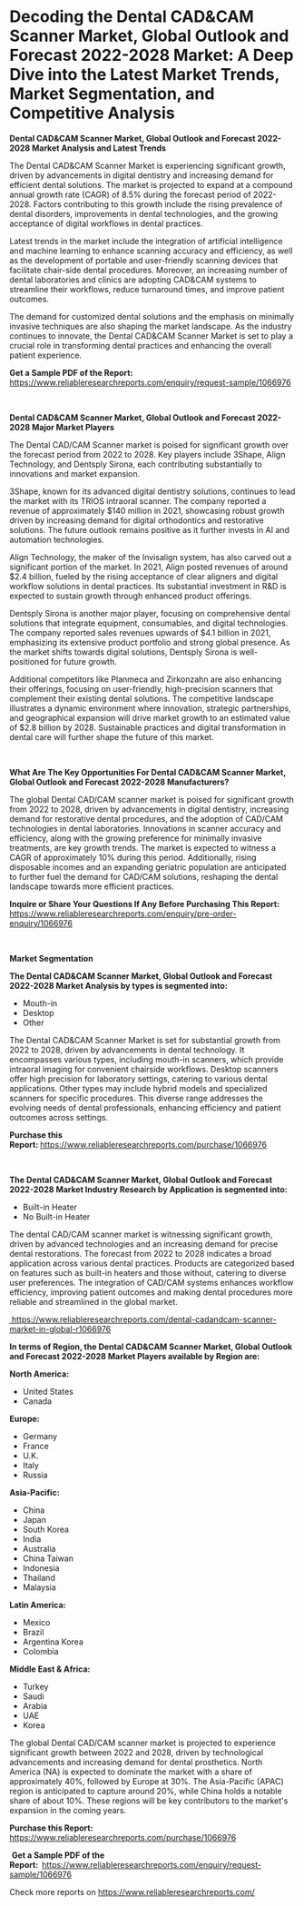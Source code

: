 <p><h1>Decoding the Dental CAD&CAM Scanner Market, Global Outlook and Forecast 2022-2028 Market: A Deep Dive into the Latest Market Trends, Market Segmentation, and Competitive Analysis</h1></p><p><strong>Dental CAD&CAM Scanner Market, Global Outlook and Forecast 2022-2028 Market Analysis and Latest Trends</strong></p>
<p><p>The Dental CAD&CAM Scanner Market is experiencing significant growth, driven by advancements in digital dentistry and increasing demand for efficient dental solutions. The market is projected to expand at a compound annual growth rate (CAGR) of 8.5% during the forecast period of 2022-2028. Factors contributing to this growth include the rising prevalence of dental disorders, improvements in dental technologies, and the growing acceptance of digital workflows in dental practices.</p><p>Latest trends in the market include the integration of artificial intelligence and machine learning to enhance scanning accuracy and efficiency, as well as the development of portable and user-friendly scanning devices that facilitate chair-side dental procedures. Moreover, an increasing number of dental laboratories and clinics are adopting CAD&CAM systems to streamline their workflows, reduce turnaround times, and improve patient outcomes.</p><p>The demand for customized dental solutions and the emphasis on minimally invasive techniques are also shaping the market landscape. As the industry continues to innovate, the Dental CAD&CAM Scanner Market is set to play a crucial role in transforming dental practices and enhancing the overall patient experience.</p></p>
<p><strong>Get a Sample PDF of the Report:&nbsp;</strong> <a href="https://www.reliableresearchreports.com/enquiry/request-sample/1066976?utm_campaign=3325&utm_medium=2&utm_source=Github&utm_content=ia&utm_term=21032025&utm_id=dental-cadcam-scanner-market-global-outlook-and-forecast-2022-2028">https://www.reliableresearchreports.com/enquiry/request-sample/1066976</a></p>
<p>&nbsp;</p>
<p><strong>Dental CAD&CAM Scanner Market, Global Outlook and Forecast 2022-2028 Major Market Players</strong></p>
<p><p>The Dental CAD/CAM Scanner market is poised for significant growth over the forecast period from 2022 to 2028. Key players include 3Shape, Align Technology, and Dentsply Sirona, each contributing substantially to innovations and market expansion.</p><p>3Shape, known for its advanced digital dentistry solutions, continues to lead the market with its TRIOS intraoral scanner. The company reported a revenue of approximately $140 million in 2021, showcasing robust growth driven by increasing demand for digital orthodontics and restorative solutions. The future outlook remains positive as it further invests in AI and automation technologies.</p><p>Align Technology, the maker of the Invisalign system, has also carved out a significant portion of the market. In 2021, Align posted revenues of around $2.4 billion, fueled by the rising acceptance of clear aligners and digital workflow solutions in dental practices. Its substantial investment in R&D is expected to sustain growth through enhanced product offerings.</p><p>Dentsply Sirona is another major player, focusing on comprehensive dental solutions that integrate equipment, consumables, and digital technologies. The company reported sales revenues upwards of $4.1 billion in 2021, emphasizing its extensive product portfolio and strong global presence. As the market shifts towards digital solutions, Dentsply Sirona is well-positioned for future growth.</p><p>Additional competitors like Planmeca and Zirkonzahn are also enhancing their offerings, focusing on user-friendly, high-precision scanners that complement their existing dental solutions. The competitive landscape illustrates a dynamic environment where innovation, strategic partnerships, and geographical expansion will drive market growth to an estimated value of $2.8 billion by 2028. Sustainable practices and digital transformation in dental care will further shape the future of this market.</p></p>
<p>&nbsp;</p>
<p><strong>What Are The Key Opportunities For Dental CAD&CAM Scanner Market, Global Outlook and Forecast 2022-2028 Manufacturers?</strong></p>
<p><p>The global Dental CAD/CAM scanner market is poised for significant growth from 2022 to 2028, driven by advancements in digital dentistry, increasing demand for restorative dental procedures, and the adoption of CAD/CAM technologies in dental laboratories. Innovations in scanner accuracy and efficiency, along with the growing preference for minimally invasive treatments, are key growth trends. The market is expected to witness a CAGR of approximately 10% during this period. Additionally, rising disposable incomes and an expanding geriatric population are anticipated to further fuel the demand for CAD/CAM solutions, reshaping the dental landscape towards more efficient practices.</p></p>
<p><strong>Inquire or Share Your Questions If Any Before Purchasing This Report:</strong> <a href="https://www.reliableresearchreports.com/enquiry/pre-order-enquiry/1066976?utm_campaign=3325&utm_medium=2&utm_source=Github&utm_content=ia&utm_term=21032025&utm_id=dental-cadcam-scanner-market-global-outlook-and-forecast-2022-2028">https://www.reliableresearchreports.com/enquiry/pre-order-enquiry/1066976</a></p>
<p>&nbsp;</p>
<p><strong>Market Segmentation</strong></p>
<p><strong>The Dental CAD&CAM Scanner Market, Global Outlook and Forecast 2022-2028 Market Analysis by types is segmented into:</strong></p>
<p><ul><li>Mouth-in</li><li>Desktop</li><li>Other</li></ul></p>
<p><p>The Dental CAD&CAM Scanner Market is set for substantial growth from 2022 to 2028, driven by advancements in dental technology. It encompasses various types, including mouth-in scanners, which provide intraoral imaging for convenient chairside workflows. Desktop scanners offer high precision for laboratory settings, catering to various dental applications. Other types may include hybrid models and specialized scanners for specific procedures. This diverse range addresses the evolving needs of dental professionals, enhancing efficiency and patient outcomes across settings.</p></p>
<p><strong>Purchase this Report:&nbsp;</strong><a href="https://www.reliableresearchreports.com/purchase/1066976?utm_campaign=3325&utm_medium=2&utm_source=Github&utm_content=ia&utm_term=21032025&utm_id=dental-cadcam-scanner-market-global-outlook-and-forecast-2022-2028">https://www.reliableresearchreports.com/purchase/1066976</a></p>
<p>&nbsp;</p>
<p><strong>The Dental CAD&CAM Scanner Market, Global Outlook and Forecast 2022-2028 Market Industry Research by Application is segmented into:</strong></p>
<p><ul><li>Built-in Heater</li><li>No Built-in Heater</li></ul></p>
<p><p>The dental CAD/CAM scanner market is witnessing significant growth, driven by advanced technologies and an increasing demand for precise dental restorations. The forecast from 2022 to 2028 indicates a broad application across various dental practices. Products are categorized based on features such as built-in heaters and those without, catering to diverse user preferences. The integration of CAD/CAM systems enhances workflow efficiency, improving patient outcomes and making dental procedures more reliable and streamlined in the global market.</p></p>
<p><a href="https://www.reliableresearchreports.com/dental-cadandcam-scanner-market-in-global-r1066976?utm_campaign=3325&utm_medium=2&utm_source=Github&utm_content=ia&utm_term=21032025&utm_id=dental-cadcam-scanner-market-global-outlook-and-forecast-2022-2028">&nbsp;https://www.reliableresearchreports.com/dental-cadandcam-scanner-market-in-global-r1066976</a></p>
<p><strong>In terms of Region, the Dental CAD&CAM Scanner Market, Global Outlook and Forecast 2022-2028 Market Players available by Region are:</strong></p>
<p>
    <p> <strong> North America: </strong>
        <ul>
            <li>United States</li>
            <li>Canada</li>
        </ul>
        </p> 
    <p> <strong> Europe: </strong>
        <ul>
            <li>Germany</li>
            <li>France</li>
            <li>U.K.</li>
            <li>Italy</li>
            <li>Russia</li>
        </ul>
        </p> 
    <p> <strong> Asia-Pacific: </strong>
        <ul>
            <li>China</li>
            <li>Japan</li>
            <li>South Korea</li>
            <li>India</li>
            <li>Australia</li>
            <li>China Taiwan</li>
            <li>Indonesia</li>
            <li>Thailand</li>
            <li>Malaysia</li>
        </ul>
        </p> 
    <p> <strong> Latin America: </strong>
        <ul>
            <li>Mexico</li>
            <li>Brazil</li>
            <li>Argentina Korea</li>
            <li>Colombia</li>
        </ul>
        </p> 
    <p> <strong> Middle East & Africa: </strong>
        <ul>
            <li>Turkey</li>
            <li>Saudi</li>
            <li>Arabia</li>
            <li>UAE</li>
            <li>Korea</li>
        </ul>
    </p>
    </p>
<p><p>The global Dental CAD/CAM scanner market is projected to experience significant growth between 2022 and 2028, driven by technological advancements and increasing demand for dental prosthetics. North America (NA) is expected to dominate the market with a share of approximately 40%, followed by Europe at 30%. The Asia-Pacific (APAC) region is anticipated to capture around 20%, while China holds a notable share of about 10%. These regions will be key contributors to the market's expansion in the coming years.</p></p>
<p><strong>Purchase this Report: </strong><a href="https://www.reliableresearchreports.com/purchase/1066976?utm_campaign=3325&utm_medium=2&utm_source=Github&utm_content=ia&utm_term=21032025&utm_id=dental-cadcam-scanner-market-global-outlook-and-forecast-2022-2028">https://www.reliableresearchreports.com/purchase/1066976</a></p>
<p>&nbsp;<strong>Get a Sample PDF of the Report:&nbsp;&nbsp;</strong><a href="https://www.reliableresearchreports.com/enquiry/request-sample/1066976?utm_campaign=3325&utm_medium=2&utm_source=Github&utm_content=ia&utm_term=21032025&utm_id=dental-cadcam-scanner-market-global-outlook-and-forecast-2022-2028">https://www.reliableresearchreports.com/enquiry/request-sample/1066976</a></p>
<p><strong></strong></p>
<p>Check more reports on <a href="https://www.reliableresearchreports.com/?utm_campaign=3325&utm_medium=2&utm_source=Github&utm_content=ia&utm_term=21032025&utm_id=dental-cadcam-scanner-market-global-outlook-and-forecast-2022-2028">https://www.reliableresearchreports.com/</a></p>